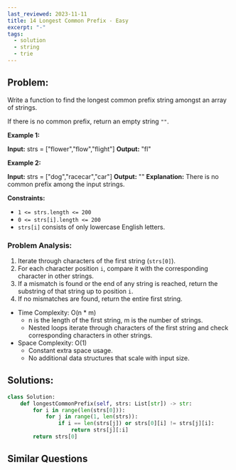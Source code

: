 ```yaml
---
last_reviewed: 2023-11-11
title: 14 Longest Common Prefix - Easy
excerpt: "-"
tags:
  - solution
  - string
  - trie
---
```

## Problem:
Write a function to find the longest common prefix string amongst an array of strings.

If there is no common prefix, return an empty string `""`.

**Example 1:**

**Input:** strs = ["flower","flow","flight"]
**Output:** "fl"

**Example 2:**

**Input:** strs = ["dog","racecar","car"]
**Output:** ""
**Explanation:** There is no common prefix among the input strings.

**Constraints:**

- `1 <= strs.length <= 200`
- `0 <= strs[i].length <= 200`
- `strs[i]` consists of only lowercase English letters.

### Problem Analysis:

1. Iterate through characters of the first string (`strs[0]`).
2. For each character position `i`, compare it with the corresponding character in other strings.
3. If a mismatch is found or the end of any string is reached, return the substring of that string up to position `i`.
4. If no mismatches are found, return the entire first string.

- Time Complexity: O(n * m)
    - n is the length of the first string, m is the number of strings.
    - Nested loops iterate through characters of the first string and check corresponding characters in other strings.
- Space Complexity: O(1)
    - Constant extra space usage.
    - No additional data structures that scale with input size.

## Solutions:

```python
class Solution:
    def longestCommonPrefix(self, strs: List[str]) -> str:
        for i in range(len(strs[0])):
            for j in range(1, len(strs)):
                if i == len(strs[j]) or strs[0][i] != strs[j][i]:
                    return strs[j][:i]
        return strs[0]      
```

## Similar Questions